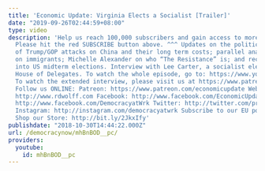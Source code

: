 ```yaml
---
title: 'Economic Update: Virginia Elects a Socialist [Trailer]'
date: "2019-09-26T02:44:59+08:00"
type: video
description: 'Help us reach 100,000 subscribers and gain access to more studio time!
  Please hit the red SUBSCRIBE button above. ^^^ Updates on the political economy
  of Trump/GOP attacks on China and their long term costs; parallel analysis of attacks
  on immigrants; Michelle Alexander on who “The Resistance” is; and record funds pouring
  into US midterm elections. Interview with Lee Carter, a socialist elected to Virginia
  House of Delegates. To watch the whole episode, go to: https://www.youtube.com/watch?v=r5qW7w3fYcQ&t=772s
  To watch the extended interview, please visit us at https://www.patreon.com/economicupdate
  Follow us ONLINE: Patreon: https://www.patreon.com/economicupdate Websites: https://www.democracyatwork.info/economicupdate
  http://www.rdwolff.com Facebook: http://www.facebook.com/EconomicUpdate http://www.facebook.com/RichardDWolff
  http://www.facebook.com/DemocracyatWrk Twitter: http://twitter.com/profwolff http://twitter.com/democracyatwrk
  Instagram: http://instagram.com/democracyatwrk Subscribe to our EU podcast: http://economicupdate.libsyn.com
  Shop our Store: http://bit.ly/2JkxIfy'
publishdate: "2018-10-30T14:44:22.000Z"
url: /democracynow/mhBnBOD__pc/
providers:
  youtube:
    id: mhBnBOD__pc
---
```

